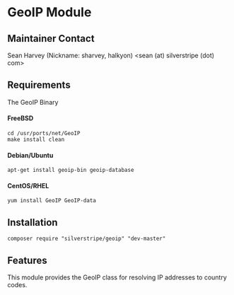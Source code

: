 # GeoIP Module

## Maintainer Contact

Sean Harvey (Nickname: sharvey, halkyon)
<sean (at) silverstripe (dot) com>

## Requirements

The GeoIP Binary

#### FreeBSD

```
cd /usr/ports/net/GeoIP
make install clean
```

#### Debian/Ubuntu

```
apt-get install geoip-bin geoip-database
```

#### CentOS/RHEL

```
yum install GeoIP GeoIP-data
```

## Installation

```
composer require "silverstripe/geoip" "dev-master"
```

## Features 

This module provides the GeoIP class for resolving IP addresses to country codes.
